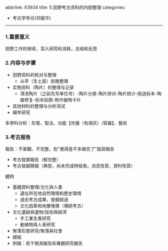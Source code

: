 abbrlink: 63934
title: 5.田野考古资料的内部整理
categories:
  - 考古学导论(邓振华)
---
### 1.重要意义

田野工作的继续，深入研究和消耗，总结和反思

### 2.内容与步骤

- 田野资料的核对与整理
  - 从早（生土层）到晚整理
- 实物资料（陶片）的整理与记录
  - 清洗陶片（之前先写单位号）-陶片分类-陶片拼对-陶片统计-挑选标本-陶器修复-标本绘图-制作器物卡片
- 其他材料的整理与分析测试
- 编年研究

多學科分析：形態、製法、功能【炊器（有燒灰）/容器】、藝術

### 3.考古报告

報告：不客觀、不完整，到"覺得差不多做完了"就寫報告

- 考古發掘報告（較完整）
- 考古發掘簡報（典型，尚未完成時發表。消息性質、資料性質）

體例

- 基礎資料整理/文化與人羣
  - 遺址所在地自然環境和歷史環境
  - 過去考古成果，發掘經過
  - 文化因素和地層堆積（傳統考古）
- 文化遺跡與遺物/技術與經濟
  - 手工業生產研究
  - 動植物與人骨研究
- 聚落形態研究/聚落與社會
- 總結
- 附錄：若干檢測報告和專題研究報告